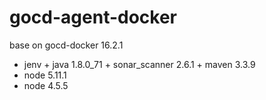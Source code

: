 # gocd-agent-docker
base on gocd-docker 16.2.1
* jenv + java 1.8.0_71 + sonar_scanner 2.6.1 + maven 3.3.9
* node 5.11.1
* node 4.5.5

